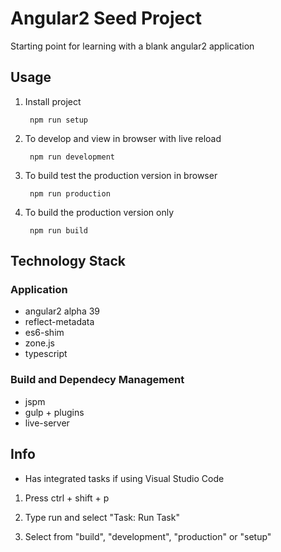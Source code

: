 # Angular2 Seed Project
Starting point for learning  with a blank angular2 application

## Usage

1. Install project 

        npm run setup
		
2. To develop and view in browser with live reload

		npm run development
		
3. To build test the production version in browser

		npm run production
		
4. To build the production version only

		npm run build

## Technology Stack

### Application
* angular2 alpha 39
* reflect-metadata
* es6-shim
* zone.js
* typescript

### Build and Dependecy Management
* jspm
* gulp + plugins
* live-server
		
## Info

* Has integrated tasks if using Visual Studio Code

1. Press ctrl + shift + p

2. Type run and select "Task: Run Task"

3. Select from "build", "development", "production" or "setup"

